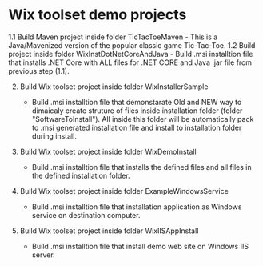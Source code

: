 # Wix toolset demo projects

1.1 Build Maven project inside folder TicTacToeMaven
    - This is a Java/Mavenized version of the popular classic game Tic-Tac-Toe.
1.2 Build project inside folder WixInstDotNetCoreAndJava 
    - Build .msi installtion file that installs .NET Core with ALL files for .NET CORE and Java .jar file from previous step (1.1).

2. Build Wix toolset project inside folder WixInstallerSample
   - Build .msi installtion file that demonstarate Old and NEW way to dimaicaly create struture of files inside installation folder (folder "SoftwareToInstall"). All inside this folder will be automatically pack to .msi generated installation file and install to installation folder during install.

3. Build Wix toolset project inside folder WixDemoInstall
   - Build .msi installtion file that installs the defined files and all files in the defined installation folder.

4. Build Wix toolset project inside folder ExampleWindowsService
   - Build .msi installtion file that installation application as Windows service on destination computer.

5. Build Wix toolset project inside folder WixIISAppInstall
   - Build .msi installtion file that install demo web site on Windows IIS server.
   